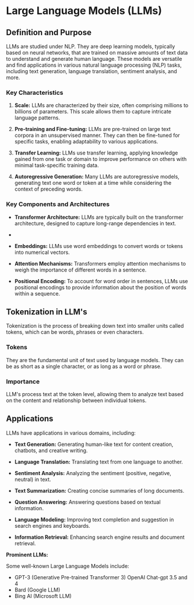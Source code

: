 # Large Language Models (LLMs)

## Definition and Purpose

LLMs are studied under NLP. They are deep learning models, typically based on neural networks, that are trained on massive amounts of text data to understand and generate human language. These models are versatile and find applications in various natural language processing (NLP) tasks, including text generation, language translation, sentiment analysis, and more.

### Key Characteristics

1. **Scale:** LLMs are characterized by their size, often comprising millions to billions of parameters. This scale allows them to capture intricate language patterns.

2. **Pre-training and Fine-tuning:** LLMs are pre-trained on large text corpora in an unsupervised manner. They can then be fine-tuned for specific tasks, enabling adaptability to various applications.

3. **Transfer Learning:** LLMs use transfer learning, applying knowledge gained from one task or domain to improve performance on others with minimal task-specific training data.

4. **Autoregressive Generation:** Many LLMs are autoregressive models, generating text one word or token at a time while considering the context of preceding words.

### Key Components and Architectures

- **Transformer Architecture:** LLMs are typically built on the transformer architecture, designed to capture long-range dependencies in text.
- 
- **Embeddings:** LLMs use word embeddings to convert words or tokens into numerical vectors.

- **Attention Mechanisms:** Transformers employ attention mechanisms to weigh the importance of different words in a sentence.

- **Positional Encoding:** To account for word order in sentences, LLMs use positional encodings to provide information about the position of words within a sequence.

## Tokenization in LLM's

Tokenization is the process of breaking down text into smaller units called tokens, which can be words, phrases or even characters.

### Tokens

They are the fundamental unit of text used by language models. They can be as short as a single character, or as long as a word or phrase.

### Importance

LLM's process text at the token level, allowing them to analyze text based on the content and relationship between individual tokens.

## Applications

LLMs have applications in various domains, including:

- **Text Generation:** Generating human-like text for content creation, chatbots, and creative writing.

- **Language Translation:** Translating text from one language to another.

- **Sentiment Analysis:** Analyzing the sentiment (positive, negative, neutral) in text.

- **Text Summarization:** Creating concise summaries of long documents.

- **Question Answering:** Answering questions based on textual information.

- **Language Modeling:** Improving text completion and suggestion in search engines and keyboards.

- **Information Retrieval:** Enhancing search engine results and document retrieval.

**Prominent LLMs:**

Some well-known Large Language Models include:

- GPT-3 (Generative Pre-trained Transformer 3) OpenAI Chat-gpt 3.5 and 4
- Bard (Google LLM)
- Bing AI (Microsoft LLM)
